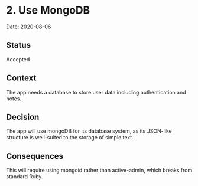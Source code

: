 # 2. Use MongoDB

Date: 2020-08-06

## Status

Accepted

## Context

The app needs a database to store user data including authentication and notes.

## Decision

The app will use mongoDB for its database system, as its JSON-like structure is well-suited to the storage of simple text.

## Consequences

This will require using mongoid rather than active-admin, which breaks from standard Ruby.
